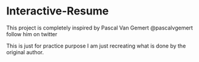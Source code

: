 # Interactive-Resume

This project is completely inspired by Pascal Van Gemert @pascalvgemert follow him on twitter

This is just for practice purpose I am just recreating what is done by the original author.
